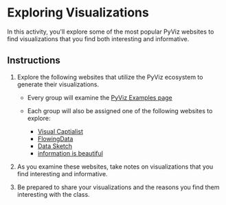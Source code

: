 # Exploring Visualizations

In this activity, you'll explore some of the most popular PyViz websites to find visualizations that you find both interesting and informative.

## Instructions

1. Explore the following websites that utilize the PyViz ecosystem to generate their visualizations.

    * Every group will examine the [PyViz Examples page](https://examples.pyviz.org/)

    * Each group will also be assigned one of the following websites to explore:

        - [Visual Captialist](https://www.visualcapitalist.com/)
        - [FlowingData](https://flowingdata.com/)
        - [Data Sketch](https://www.datasketch.es/)
        - [information is beautiful](https://informationisbeautiful.net/)

2. As you examine these websites, take notes on visualizations that you find interesting and informative.

3. Be prepared to share your visualizations and the reasons you find them interesting with the class.
